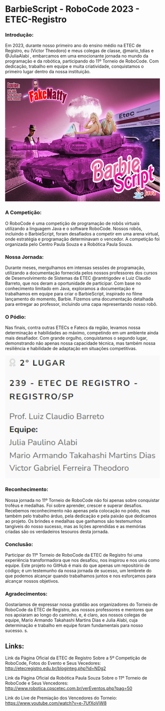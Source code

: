 # **BarbieScript - RoboCode 2023 - ETEC-Registro**

### **Introdução:**
Em 2023, durante nosso primeiro ano do ensino médio na ETEC de Registro, eu (Victor Theodoro) e meus colegas de classe, @mario_tdias e @JuliaAlabi , embarcamos em uma emocionante jornada no mundo da programação e da robótica, participando do 11º Torneio de RoboCode. Com dedicação, trabalho em equipe e muita criatividade, conquistamos o primeiro lugar dentro da nossa instituição.

<div style="text-align: center;">
<img src="Capa_BarbieScript.jpg" width="600" height="400">
</div>

### **A Competição:**
O RoboCode é uma competição de programação de robôs virtuais utilizando a linguagem Java e o software RoboCode. Nossos robôs, incluindo o BarbieScript, foram desafiados a competir em uma arena virtual, onde estratégia e programação determinavam o vencedor. A competição foi organizada pelo Centro Paula Souza e a Robótica Paula Souza.

### **Nossa Jornada:**
Durante meses, mergulhamos em intensas sessões de programação, utilizando a documentação fornecida pelos nossos professores dos cursos de Desenvolvimento de Sistemas da ETEC @ramtrigodev e Luiz Claudio Barreto, que nos deram a oportunidade de participar. Com base no conhecimento limitado em Java, exploramos a documentação e trabalhamos em equipe para criar o BarbieScript, inspirado no filme lançamento do momento, Barbie. Fizemos uma documentação detalhada para entregar ao professor, incluindo uma capa representando nosso robô.

### **O Pódio:**
Nas finais, contra outras ETECs e Fatecs da região, levamos nossa determinação e habilidades ao máximo, competindo em um ambiente ainda mais desafiador. Com grande orgulho, conquistamos o segundo lugar, demonstrando não apenas nossa capacidade técnica, mas também nossa resiliência e habilidade de adaptação em situações competitivas.

<div style="text-align: center;">
<img src="Vencedores2023.png" width="600" height="400">
</div>

### **Reconhecimento:**
Nossa jornada no 11º Torneio de RoboCode não foi apenas sobre conquistar troféus e medalhas. Foi sobre aprender, crescer e superar desafios. Recebemos reconhecimento não apenas pela colocação no pódio, mas também pelo trabalho árduo, pela dedicação e pela paixão que dedicamos ao projeto. Os brindes e medalhas que ganhamos são testemunhos tangíveis do nosso sucesso, mas as lições aprendidas e as memórias criadas são os verdadeiros tesouros desta jornada.

### **Conclusão:**
Participar do 11º Torneio de RoboCode da ETEC de Registro foi uma experiência transformadora que nos desafiou, nos inspirou e nos uniu como equipe. Este projeto no GitHub é mais do que apenas um repositório de código; é um testemunho da nossa jornada de sucesso, um lembrete do que podemos alcançar quando trabalhamos juntos e nos esforçamos para alcançar nossos objetivos.

### **Agradecimentos:**
Gostaríamos de expressar nossa gratidão aos organizadores do Torneio de RoboCode da ETEC de Registro, aos nossos professores e mentores que nos apoiaram ao longo do caminho, e, é claro, aos nossos colegas de equipe, Mario Armando Takahashi Martins Dias e Julia Alabi, cuja determinação e trabalho em equipe foram fundamentais para nosso sucesso.
s. 

## **Links:**

Link da Página Oficial da ETEC de Registro Sobre a 5º Competição de RoboCode, Fotos do Evento e Seus Vecedores:
http://etecregistro.edu.br/bloginteg.php?id=NDg2

Link da Página Oficial da Robótica Paula Souza Sobre o 11º Torneio de RoboCode e Seus Vencedores:
http://www.robotica.cpscetec.com.br/verEventos.php?pag=50

Link do Live de Premiação dos Vencedores do Torneio:
https://www.youtube.com/watch?v=e-7UfXoVjW8
